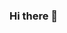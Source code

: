 ### Hi there 👋

<!--
**NikiWave/NikiWave** is a ✨ _special_ ✨ repository because its `README.md` (this file) appears on your GitHub profile.

Here are some ideas to get you started:

- 🔭 I’m currently working on learning how to code
- 🌱 I’m currently learning Python, CSS
- 👯 I’m looking to collaborate on code
- 🤔 I’m looking for help with ...
- 💬 Ask me about Animanga, Fitness Pokemon and other games
- 📫 How to reach me: Discord
- 😄 Pronouns: He/Him
- ⚡ Fun fact: ...
-->
